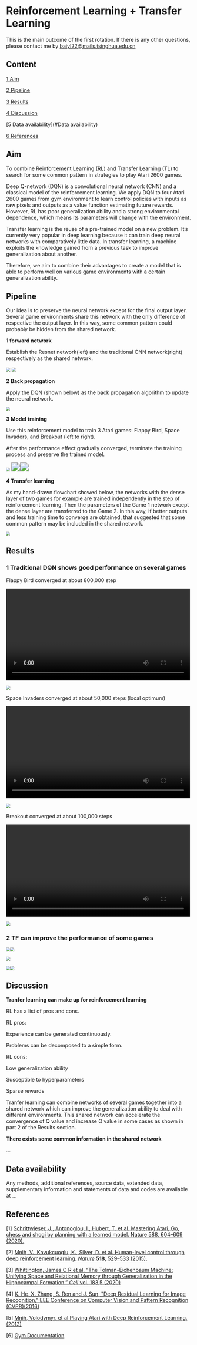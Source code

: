 # Reinforcement Learning + Transfer Learning

This is the main outcome of the first rotation. If there is any other questions, please contact me by baiyl22@mails.tsinghua.edu.cn

## Content

[1 Aim](#Aim)

[2 Pipeline](#Pipeline)

[3 Results](#Results)

[4 Discussion](#Discussion)

[5 Data availability](#Data availability)

[6 References](#References)



## Aim

To combine Reinforcement Learning (RL) and Transfer Learning (TL) to search for some common pattern in strategies to play Atari 2600 games. 

Deep Q-network (DQN) is a convolutional neural network (CNN) and a classical model of the reinforcement learning. We apply DQN to four Atari 2600 games from gym environment to learn control policies with inputs as raw pixels and outputs as a value function estimating future rewards. However, RL has poor generalization ability and a strong environmental dependence, which means its parameters will change with the environment.

Transfer learning is the reuse of a pre-trained model on a new problem. It’s currently very popular in deep learning because it can train deep neural networks with comparatively little data.  In transfer learning, a machine exploits the knowledge gained from a previous task to improve generalization about another.

Therefore, we aim to combine their advantages to create a model that is able to perform well on various game environments with a certain generalization ability. 

## Pipeline

Our idea is to preserve the neural network except for the final output layer. Several game environments share this network with the only difference of respective the output layer. In this way, some common pattern could probably be hidden from the shared network. 

**1 forward network**

Establish the Resnet network(left) and the traditional CNN network(right) respectively as the shared network. 

<img src="RotationSource\Resnet.png" style="zoom:70%;" />

<img src="RotationSource\BothFlow.png" style="zoom:70%;" />

**2 Back propagation**

 Apply the DQN (shown below) as the back propagation algorithm to update the neural network.

<img src="RotationSource\DQN.png" style="zoom:60%;" /> 

**3 Model training**

Use this reinforcement model to train 3 Atari games: Flappy Bird, Space Invaders, and Breakout (left to right).

After the performance effect gradually converged, terminate the training process and preserve the trained model. 

<img src="RotationSource\flappybird.gif" style="zoom:62%;" /> <img src="RotationSource\space_invaders.gif" style="zoom:150%;" /><img src="RotationSource\breakout.gif" style="zoom:150%;" />

**4 Transfer learning**

As my hand-drawn flowchart showed below, the networks with the dense layer of two games for example are trained independently in the step of reinforcement learning. Then the parameters of the Game 1 network except the dense layer are transferred to the Game 2. In this way, if better outputs and less training time to converge are obtained, that suggested that some common pattern may be included in the shared network.

<img src="RotationSource\mydraw.jpg" style="zoom:60%;" />

## Results

### 1 Traditional DQN shows good performance on several games

Flappy Bird converged at about 800,000 step

<video width='500' src="RotationSource\video\fb.mp4" ></video>

<img src="RotationSource\train_curve_fb.png" style="zoom:70%;" />

Space Invaders converged at about 50,000 steps (local optimum)



<video width='500' src="C:\research\LiYinqing\study\SpaceInvaders\result_figure\spaceinvader.mp4"></video>

<img src="RotationSource\train_curve_si.png" style="zoom:70%;" />

Breakout converged at about 100,000 steps

<video width='500' src="RotationSource\video\bo.mp4"></video>

<img src="RotationSource\train_curve_bo.png" style="zoom:70%;" />

### 2 TF can improve the performance of some games

<img src="RotationSource\train_curve_fb.png" style="zoom:70%;" /><img src="RotationSource\tl_fb.png" style="zoom:70%;" />



<img src="RotationSource\train_curve_bo.png" style="zoom:70%;" />



<img src="RotationSource\train_curve_si.png" style="zoom:70%;" /><img src="RotationSource\tl_si.png" style="zoom:70%;" />



## Discussion

**Tranfer learning can make up for reinforcement learning**

RL has a list of pros and cons.

RL pros:

Experience can be generated continuously.

Problems can be decomposed to a simple form.

RL cons: 

Low generalization ability

Susceptible to hyperparameters

Sparse rewards

Tranfer learning can combine networks of several games together into a shared network which can improve the generalization ability to deal with different environments. This shared network can accelerate the convergence of Q value and increase Q value in some cases as shown in part 2 of the Results section.

**There exists some common information in the shared network**

...







## Data availability

Any methods, additional references, source data, extended data, supplementary information and statements of data and codes are available at ...

## References

[1] [Schrittwieser, J., Antonoglou, I., Hubert, T. et al. Mastering Atari, Go, chess and shogi by planning with a learned model. Nature 588, 604–609 (2020).](https://www.nature.com/articles/s41586-020-03051-4)

[2] [Mnih, V., Kavukcuoglu, K., Silver, D. et al. Human-level control through deep reinforcement learning. *Nature* **518**, 529–533 (2015). ](https://www.nature.com/articles/nature14236)

[3] [Whittington, James C R et al. “The Tolman-Eichenbaum Machine: Unifying Space and Relational Memory through Generalization in the Hippocampal Formation.” *Cell* vol. 183,5 (2020)](https://www.cell.com/cell/fulltext/S0092-8674(20)31388-X)

[4] [K. He, X. Zhang, S. Ren and J. Sun, "Deep Residual Learning for Image Recognition,"IEEE Conference on Computer Vision and Pattern Recognition (CVPR)(2016)](https://ieeexplore.ieee.org/document/7780459/citations#citations)

[5] [Mnih, Volodymyr, et al.Playing Atari with Deep Reinforcement Learning. (2013)](https://www.cs.toronto.edu/~vmnih/docs/dqn.pdf)

[6] [Gym Documentation](https://www.gymlibrary.dev)

